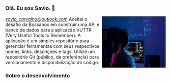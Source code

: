 ### Olá. Eu sou Savio. 👋
*savio_carvalho@outlook.com*
<img align="right" width="200" height="161" src="https://github.com/Saviocarval/vuttr/blob/master/images/back-end.jpg">
Aceitei o desafio da Bossabox em construir uma API e banco de dados para a aplicação VUTTR (Very Useful Tools to Remember). A aplicação é um simples repositório para gerenciar ferramentas com seus respectivos nomes, links, descrições e tags. Utilize um repositório Git (público, de preferência) para versionamento e disponibilização do código.

### Sobre o desenvolvimento


